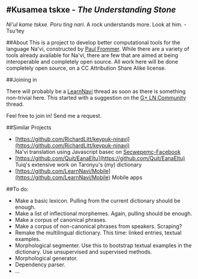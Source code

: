 #Kusamea tskxe - *The Understanding Stone*
---

*Nì'ul kame tskxe. Poru ting nari.* A rock understands more. Look at him. - Tsu'tey

##About
This is a project to develop better computational tools for the language
Na'vi, constructed by [Paul Frommer](http://naviteri.org). While there
are a variety of tools already available for Na'vi, there are few that
are aimed at being interoperable and completely open source. All work
here will be done completely open source, on a CC Attribution Share
Alike license. 

##Joining in

There will probably be a [LearnNavi](http://forum.learnnavi.org) thread
as soon as there is something non-trivial here. This started with a
suggestion on the [G+ LN
Community](https://plus.google.com/u/0/communities/111266205988490273811)
thread. 

Feel free to join in! Send me a request. 

##Similar Projects

 * [https://github.com/RichardLitt/keypuk-ninavi](https://github.com/RichardLitt/keypuk-ninavi)  
   Na'vi translation using Javascript basec on
[Secwepemc-Facebook](https://github.com/kscanne/secwepemc-facebook)  
 * [https://github.com/Quit/EanaEltu](https://github.com/Quit/EanaEltu)
   Tuiq's extensive work on Taronyu's (my) dictionary  
 * [https://github.com/LearnNavi/Mobile](https://github.com/LearnNavi/Mobile)
   Mobile apps  

##To do:

* Make a basic lexicon. Pulling from the current dictionary should be
  enough.
* Make a list of inflectional morphemes. Again, pulling should be
  enough.
* Make a corpus of canonical phrases.
* Make a corpus of non-canonical phrases from speakers. Scraping?
* Remake the multilingual dictionary. This time: linked entries, textual
  examples.
* Morphological segmenter. Use this to bootstrap textual examples in the
  dictionary. Use unsupervised and supervised methods.
* Morphological generator.
* Dependency parser.
* ...


